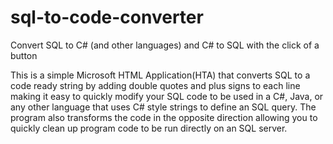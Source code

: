 # sql-to-code-converter
Convert SQL to C# (and other languages) and C# to SQL with the click of a button

This is a simple Microsoft HTML Application(HTA) that converts SQL to a code ready string by adding double quotes and plus signs to each line making it easy to quickly modify your SQL code to be used in a C#, Java, or any other language that uses C# style strings to define an SQL query.  The program also transforms the code in the opposite direction allowing you to quickly clean up program code to be run directly on an SQL server. 
